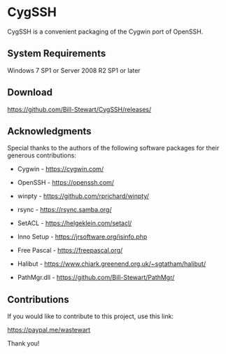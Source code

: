 # CygSSH

CygSSH is a convenient packaging of the Cygwin port of OpenSSH.

## System Requirements

Windows 7 SP1 or Server 2008 R2 SP1 or later

## Download

https://github.com/Bill-Stewart/CygSSH/releases/

## Acknowledgments

Special thanks to the authors of the following software packages for their generous contributions:

* Cygwin - https://cygwin.com/

* OpenSSH - https://openssh.com/

* winpty - https://github.com/rprichard/winpty/

* rsync - https://rsync.samba.org/

* SetACL - https://helgeklein.com/setacl/

* Inno Setup - https://jrsoftware.org/isinfo.php

* Free Pascal - https://freepascal.org/

* Halibut - https://www.chiark.greenend.org.uk/~sgtatham/halibut/

* PathMgr.dll - https://github.com/Bill-Stewart/PathMgr/

## Contributions

If you would like to contribute to this project, use this link:

https://paypal.me/wastewart

Thank you!